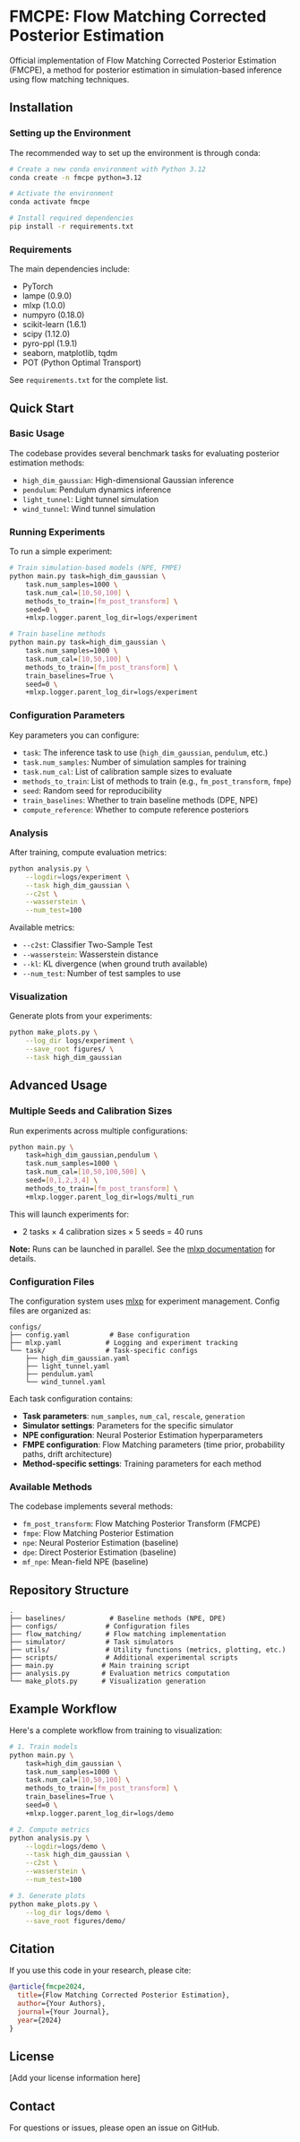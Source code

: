 # FMCPE: Flow Matching Corrected Posterior Estimation

Official implementation of Flow Matching Corrected Posterior Estimation (FMCPE), a method for posterior estimation in simulation-based inference using flow matching techniques.

## Installation

### Setting up the Environment

The recommended way to set up the environment is through conda:

```bash
# Create a new conda environment with Python 3.12
conda create -n fmcpe python=3.12

# Activate the environment
conda activate fmcpe

# Install required dependencies
pip install -r requirements.txt
```

### Requirements

The main dependencies include:
- PyTorch
- lampe (0.9.0)
- mlxp (1.0.0)
- numpyro (0.18.0)
- scikit-learn (1.6.1)
- scipy (1.12.0)
- pyro-ppl (1.9.1)
- seaborn, matplotlib, tqdm
- POT (Python Optimal Transport)

See `requirements.txt` for the complete list.

## Quick Start

### Basic Usage

The codebase provides several benchmark tasks for evaluating posterior estimation methods:
- `high_dim_gaussian`: High-dimensional Gaussian inference
- `pendulum`: Pendulum dynamics inference
- `light_tunnel`: Light tunnel simulation
- `wind_tunnel`: Wind tunnel simulation

### Running Experiments

To run a simple experiment:

```bash
# Train simulation-based models (NPE, FMPE)
python main.py task=high_dim_gaussian \
    task.num_samples=1000 \
    task.num_cal=[10,50,100] \
    methods_to_train=[fm_post_transform] \
    seed=0 \
    +mlxp.logger.parent_log_dir=logs/experiment

# Train baseline methods
python main.py task=high_dim_gaussian \
    task.num_samples=1000 \
    task.num_cal=[10,50,100] \
    methods_to_train=[fm_post_transform] \
    train_baselines=True \
    seed=0 \
    +mlxp.logger.parent_log_dir=logs/experiment
```

### Configuration Parameters

Key parameters you can configure:
- `task`: The inference task to use (`high_dim_gaussian`, `pendulum`, etc.)
- `task.num_samples`: Number of simulation samples for training
- `task.num_cal`: List of calibration sample sizes to evaluate
- `methods_to_train`: List of methods to train (e.g., `fm_post_transform`, `fmpe`)
- `seed`: Random seed for reproducibility
- `train_baselines`: Whether to train baseline methods (DPE, NPE)
- `compute_reference`: Whether to compute reference posteriors

### Analysis

After training, compute evaluation metrics:

```bash
python analysis.py \
    --logdir=logs/experiment \
    --task high_dim_gaussian \
    --c2st \
    --wasserstein \
    --num_test=100
```

Available metrics:
- `--c2st`: Classifier Two-Sample Test
- `--wasserstein`: Wasserstein distance
- `--kl`: KL divergence (when ground truth available)
- `--num_test`: Number of test samples to use

### Visualization

Generate plots from your experiments:

```bash
python make_plots.py \
    --log_dir logs/experiment \
    --save_root figures/ \
    --task high_dim_gaussian
```

## Advanced Usage

### Multiple Seeds and Calibration Sizes

Run experiments across multiple configurations:

```bash
python main.py \
    task=high_dim_gaussian,pendulum \
    task.num_samples=1000 \
    task.num_cal=[10,50,100,500] \
    seed=[0,1,2,3,4] \
    methods_to_train=[fm_post_transform] \
    +mlxp.logger.parent_log_dir=logs/multi_run
```

This will launch experiments for:
- 2 tasks × 4 calibration sizes × 5 seeds = 40 runs

**Note:** Runs can be launched in parallel. See the [mlxp documentation](https://github.com/inria-thoth/mlxp) for details.

### Configuration Files

The configuration system uses [mlxp](https://github.com/inria-thoth/mlxp) for experiment management. Config files are organized as:

```
configs/
├── config.yaml          # Base configuration
├── mlxp.yaml           # Logging and experiment tracking
└── task/               # Task-specific configs
    ├── high_dim_gaussian.yaml
    ├── light_tunnel.yaml
    ├── pendulum.yaml
    └── wind_tunnel.yaml
```

Each task configuration contains:
- **Task parameters**: `num_samples`, `num_cal`, `rescale`, `generation`
- **Simulator settings**: Parameters for the specific simulator
- **NPE configuration**: Neural Posterior Estimation hyperparameters
- **FMPE configuration**: Flow Matching parameters (time prior, probability paths, drift architecture)
- **Method-specific settings**: Training parameters for each method

### Available Methods

The codebase implements several methods:
- `fm_post_transform`: Flow Matching Posterior Transform (FMCPE)
- `fmpe`: Flow Matching Posterior Estimation
- `npe`: Neural Posterior Estimation (baseline)
- `dpe`: Direct Posterior Estimation (baseline)
- `mf_npe`: Mean-field NPE (baseline)

## Repository Structure

```
.
├── baselines/           # Baseline methods (NPE, DPE)
├── configs/            # Configuration files
├── flow_matching/      # Flow matching implementation
├── simulator/          # Task simulators
├── utils/              # Utility functions (metrics, plotting, etc.)
├── scripts/            # Additional experimental scripts
├── main.py            # Main training script
├── analysis.py        # Evaluation metrics computation
└── make_plots.py      # Visualization generation
```

## Example Workflow

Here's a complete workflow from training to visualization:

```bash
# 1. Train models
python main.py \
    task=high_dim_gaussian \
    task.num_samples=1000 \
    task.num_cal=[10,50,100] \
    methods_to_train=[fm_post_transform] \
    train_baselines=True \
    seed=0 \
    +mlxp.logger.parent_log_dir=logs/demo

# 2. Compute metrics
python analysis.py \
    --logdir=logs/demo \
    --task high_dim_gaussian \
    --c2st \
    --wasserstein \
    --num_test=100

# 3. Generate plots
python make_plots.py \
    --log_dir logs/demo \
    --save_root figures/demo/
```

## Citation

If you use this code in your research, please cite:

```bibtex
@article{fmcpe2024,
  title={Flow Matching Corrected Posterior Estimation},
  author={Your Authors},
  journal={Your Journal},
  year={2024}
}
```

## License

[Add your license information here]

## Contact

For questions or issues, please open an issue on GitHub.
